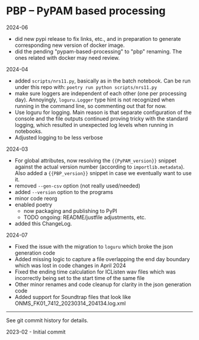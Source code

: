 # PBP – PyPAM based processing

2024-06

- did new pypi release to fix links, etc., and in preparation to
  generate corresponding new version of docker image.
- did the pending "pypam-based-processing" to "pbp" renaming.
  The ones related with docker may need review.

2024-04

- added `scripts/nrs11.py`, basically as in the batch notebook.
  Can be run under this repo with: `poetry run python scripts/nrs11.py`
- make sure loggers are independent of each other (one per processing day).
  Annoyingly, `loguru.Logger` type hint is not recognized when running in the command line,
  so commenting out that for now. 
- Use loguru for logging.
  Main reason is that separate configuration of the console and the file outputs continued proving tricky
  with the standard logging, which resulted in unexpected log levels when running in notebooks.
- Adjusted logging to be less verbose

2024-03

- For global attributes, now resolving the `{{PyPAM_version}}` snippet against the
  actual version number (according to `importlib.metadata`).
  Also added a `{{PBP_version}}` snippet in case we eventually want to use it.
- removed `--gen-csv` option (not really used/needed)
- added `--version` option to the programs
- minor code reorg
- enabled poetry
    - now packaging and publishing to PyPI 
    - TODO ongoing: README/justfile adjustments, etc. 
- added this ChangeLog.


2024-07

- Fixed the issue with the  migration to `loguru` which broke the json generation code
- Added missing logic to capture a file overlapping the end day boundary which was lost in code changes in April 2024
- Fixed the ending time calculation for ICListen wav files which was incorrectly being set to the start time of the same file 
- Other minor renames and code cleanup for clarity in the json generation code
- Added support for Soundtrap files that look like ONMS_FK01_7412_20230314_204134.log.xml

----

See git commit history for details.

2023-02 - Initial commit
